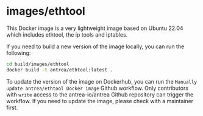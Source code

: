 # images/ethtool

This Docker image is a very lightweight image based on Ubuntu 22.04 which
includes ethtool, the ip tools and iptables.

If you need to build a new version of the image locally, you can run the following:

```bash
cd build/images/ethtool
docker build -t antrea/ethtool:latest .
```

To update the version of the image on Dockerhub, you can run the `Manually
update antrea/ethtool Docker image` Github workflow. Only contributors with
`write` access to the antrea-io/antrea Github repository can trigger the
workflow. If you need to update the image, please check with a maintainer first.
